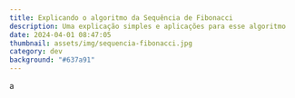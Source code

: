 ```yaml
---
title: Explicando o algoritmo da Sequência de Fibonacci
description: Uma explicação simples e aplicações para esse algoritmo
date: 2024-04-01 08:47:05
thumbnail: assets/img/sequencia-fibonacci.jpg
category: dev
background: "#637a91"
---
```

a